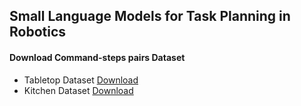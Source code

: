 ## Small Language Models for Task Planning in Robotics

#### Download Command-steps pairs Dataset
* Tabletop Dataset [Download](https://drive.google.com/file/d/1QfZ4A0Fs9ZlbAp0xoM_uzKTo35ryhT7V/view?usp=drive_link)
* Kitchen Dataset [Download](https://drive.google.com/file/d/1vf26Pf4YMrkcmroF-dQMGEP4JJRQZwPJ/view?usp=drive_link)
